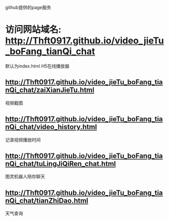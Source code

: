 github提供的page服务 
# 访问网站域名: http://Thft0917.github.io/video_jieTu_boFang_tianQi_chat
默认为index.html H5在线播放器

## http://Thft0917.github.io/video_jieTu_boFang_tianQi_chat/zaiXianJieTu.html
视频截图

## http://Thft0917.github.io/video_jieTu_boFang_tianQi_chat/video_history.html
记录视频播放时间

## http://Thft0917.github.io/video_jieTu_boFang_tianQi_chat/tuLingJiQiRen_chat.html
图灵机器人陪你聊天

## http://Thft0917.github.io/video_jieTu_boFang_tianQi_chat/tianZhiDao.html
天气查询


